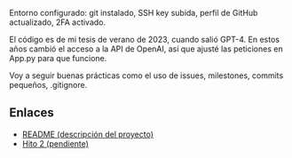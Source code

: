 Entorno configurado: git instalado, SSH key subida, perfil de GitHub actualizado, 2FA activado.

El código es de mi tesis de verano de 2023, cuando salió GPT-4. En estos años cambió el acceso a la API de OpenAI, así que ajusté las peticiones en App.py para que funcione.

Voy a seguir buenas prácticas como el uso de issues, milestones, commits pequeños, .gitignore.

## Enlaces
- [README (descripción del proyecto)](../README.md)
- [Hito 2 (pendiente)](hito2.md)
